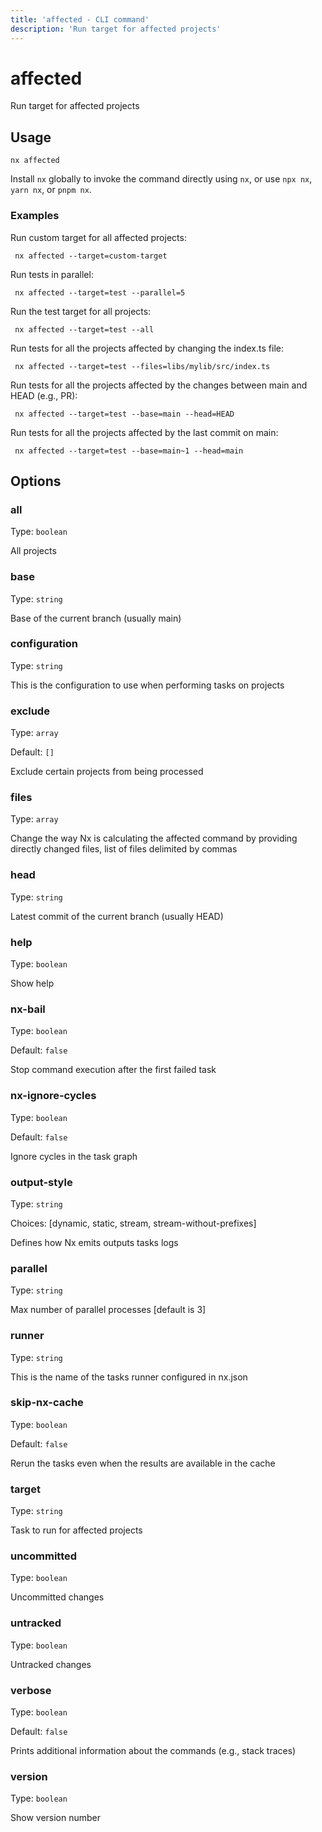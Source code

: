 ```yaml
---
title: 'affected - CLI command'
description: 'Run target for affected projects'
---
```


# affected

Run target for affected projects

## Usage

```terminal
nx affected
```

Install `nx` globally to invoke the command directly using `nx`, or use `npx nx`, `yarn nx`, or `pnpm nx`.

### Examples

Run custom target for all affected projects:

```terminal
 nx affected --target=custom-target
```

Run tests in parallel:

```terminal
 nx affected --target=test --parallel=5
```

Run the test target for all projects:

```terminal
 nx affected --target=test --all
```

Run tests for all the projects affected by changing the index.ts file:

```terminal
 nx affected --target=test --files=libs/mylib/src/index.ts
```

Run tests for all the projects affected by the changes between main and HEAD (e.g., PR):

```terminal
 nx affected --target=test --base=main --head=HEAD
```

Run tests for all the projects affected by the last commit on main:

```terminal
 nx affected --target=test --base=main~1 --head=main
```

## Options

### all

Type: `boolean`

All projects

### base

Type: `string`

Base of the current branch (usually main)

### configuration

Type: `string`

This is the configuration to use when performing tasks on projects

### exclude

Type: `array`

Default: `[]`

Exclude certain projects from being processed

### files

Type: `array`

Change the way Nx is calculating the affected command by providing directly changed files, list of files delimited by commas

### head

Type: `string`

Latest commit of the current branch (usually HEAD)

### help

Type: `boolean`

Show help

### nx-bail

Type: `boolean`

Default: `false`

Stop command execution after the first failed task

### nx-ignore-cycles

Type: `boolean`

Default: `false`

Ignore cycles in the task graph

### output-style

Type: `string`

Choices: [dynamic, static, stream, stream-without-prefixes]

Defines how Nx emits outputs tasks logs

### parallel

Type: `string`

Max number of parallel processes [default is 3]

### runner

Type: `string`

This is the name of the tasks runner configured in nx.json

### skip-nx-cache

Type: `boolean`

Default: `false`

Rerun the tasks even when the results are available in the cache

### target

Type: `string`

Task to run for affected projects

### uncommitted

Type: `boolean`

Uncommitted changes

### untracked

Type: `boolean`

Untracked changes

### verbose

Type: `boolean`

Default: `false`

Prints additional information about the commands (e.g., stack traces)

### version

Type: `boolean`

Show version number
